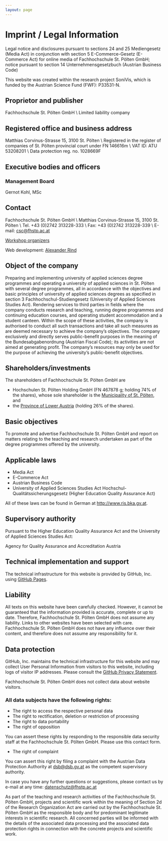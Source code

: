 ```yaml
---
layout: page
---
```


# Imprint / Legal Information

Legal notice and disclosures pursuant to sections 24 and 25 Mediengesetz (Media Act) in conjunction with section 5 E-Commerce-Gesetz (E-Commerce Act) for online media of Fachhochschule St. Pölten GmbH; notice pursuant to section 14 Unternehmensgesetzbuch (Austrian Business Code)

This website was created within the research project SoniVis,
which is funded by the Austrian Science Fund (FWF): P33531-N.

## Proprietor and publisher

Fachhochschule St. Pölten GmbH \\
Limited liability company

## Registered office and business address

Matthias Corvinus-Strasse 15, 3100 St. Pölten \\
Registered in the register of companies of St. Pölten provincial court under FN 146616m \\
VAT ID: ATU 53208201 \\
Data protection reg. no. 1028669F

## Executive bodies and officers
### Management Board

Gernot Kohl, MSc

## Contact

Fachhochschule St. Pölten GmbH \\
Matthias Corvinus-Strasse 15, 3100 St. Pölten \\
Tel. +43 (0)2742 313228-333 \\
Fax: +43 (0)2742 313228-339 \\
E-mail: <csc@fhstp.ac.at>

[Workshop organizers](organizers.html)

Web development: [Alexander Rind](https://icmt.fhstp.ac.at/en/team/alexander-rind)

## Object of the company

Preparing and implementing university of applied sciences degree programmes and operating a university of applied sciences in St. Pölten with several degree programmes, all in accordance with the objectives and basic principles of university of applied sciences degrees as specified in section 3 Fachhochschul-Studiengesetz (University of Applied Sciences Studies Act). Rendering services to third parties in fields where the company conducts research and teaching, running degree programmes and continuing education courses, and operating student accommodation and a student canteen. Within the scope of these activities, the company is authorised to conduct all such transactions and take all such measures as are deemed necessary to achieve the company’s objectives. The company exclusively and directly serves public-benefit purposes in the meaning of the Bundesabgabenordnung (Austrian Fiscal Code); its activities are not aimed at generating profit. The company’s resources may only be used for the purpose of achieving the university’s public-benefit objectives.

## Shareholders/investments

The shareholders of Fachhochschule St. Pölten GmbH are

* Hochschulen St. Pölten Holding GmbH (FN 467878 g; holding 74% of the shares), whose sole shareholder is the [Municipality of St. Pölten](http://www.st-poelten.gv.at/), and
* the [Province of Lower Austria](http://www.noe.gv.at/) (holding 26% of the shares).

## Basic objectives

To promote and advertise Fachhochschule St. Pölten GmbH and report on matters relating to the teaching and research undertaken as part of the degree programmes offered by the university.

## Applicable laws

* Media Act
* E-Commerce Act
* Austrian Business Code
* University of Applied Sciences Studies Act Hochschul-Qualitätssicherungsgesetz (Higher Education Quality Assurance Act)

All of these laws can be found in German at <http://www.ris.bka.gv.at>.

## Supervisory authority

Pursuant to the Higher Education Quality Assurance Act and the University of Applied Sciences Studies Act:

Agency for Quality Assurance and Accreditation Austria

## Technical implementation and support

The technical infrastructure for this website is provided by GitHub, Inc. using [GitHub Pages](https://pages.github.com/).

## Liability

All texts on this website have been carefully checked. However, it cannot be guaranteed that the information provided is accurate, complete or up to date. Therefore, Fachhochschule St. Pölten GmbH does not assume any liability. Links to other websites have been selected with care. Fachhochschule St. Pölten GmbH does not have any influence over their content, and therefore does not assume any responsibility for it.

## Data protection

GitHub, Inc. maintains the technical infrastructure for this website and may collect User Personal Information from visitors to this website, including logs of visitor IP addresses.
Please consult the
[GitHub Privacy Statement](https://docs.github.com/en/github/site-policy/github-privacy-statement).

Fachhochschule St. Pölten GmbH does not collect data about website visitors.

### All data subjects have the following rights:

* The right to access the respective personal data
* The right to rectification, deletion or restriction of processing
* The right to data portability
* The right of opposition

You can assert these rights by responding to the responsible data security staff at the Fachhochschule St. Pölten GmbH. Please use this contact form.

* The right of complaint

You can assert this right by filing a complaint with the Austrian Data Protection Authority at <dsb@dsb.gv.at> as the competent supervisory authority.

In case you have any further questions or suggestions, please contact us by e-mail at any time: <datenschutz@fhstp.ac.at>

As part of the teaching and research activities of the Fachhochschule St. Pölten GmbH, projects and scientific work within the meaning of Section 2d of the Research Organization Act are carried out by the Fachhochschule St. Pölten GmbH as the responsible body and for predominant legitimate interests in scientific research. All concerned parties will be informed with the details of the associated data processing and the associated data protection rights in connection with the concrete projects and scientific work.
